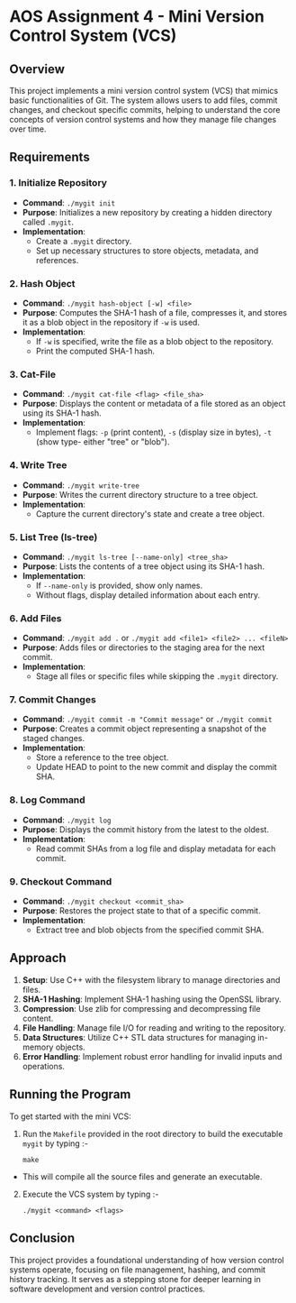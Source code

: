 # AOS Assignment 4 - Mini Version Control System (VCS)

## Overview

This project implements a mini version control system (VCS) that mimics basic functionalities of Git. The system allows users to add files, commit changes, and checkout specific commits, helping to understand the core concepts of version control systems and how they manage file changes over time.

## Requirements

### 1. Initialize Repository

- **Command**: `./mygit init`
- **Purpose**: Initializes a new repository by creating a hidden directory called `.mygit`.
- **Implementation**:
  - Create a `.mygit` directory.
  - Set up necessary structures to store objects, metadata, and references.

### 2. Hash Object

- **Command**: `./mygit hash-object [-w] <file>`
- **Purpose**: Computes the SHA-1 hash of a file, compresses it, and stores it as a blob object in the repository if `-w` is used.
- **Implementation**:
  - If `-w` is specified, write the file as a blob object to the repository.
  - Print the computed SHA-1 hash.

### 3. Cat-File

- **Command**: `./mygit cat-file <flag> <file_sha>`
- **Purpose**: Displays the content or metadata of a file stored as an object using its SHA-1 hash.
- **Implementation**:
  - Implement flags: `-p` (print content), `-s` (display size in bytes), `-t` (show type- either "tree" or "blob").

### 4. Write Tree

- **Command**: `./mygit write-tree`
- **Purpose**: Writes the current directory structure to a tree object.
- **Implementation**:
  - Capture the current directory's state and create a tree object.

### 5. List Tree (ls-tree)

- **Command**: `./mygit ls-tree [--name-only] <tree_sha>`
- **Purpose**: Lists the contents of a tree object using its SHA-1 hash.
- **Implementation**:
  - If `--name-only` is provided, show only names.
  - Without flags, display detailed information about each entry.

### 6. Add Files

- **Command**: `./mygit add .` or `./mygit add <file1> <file2> ... <fileN>`
- **Purpose**: Adds files or directories to the staging area for the next commit.
- **Implementation**:
  - Stage all files or specific files while skipping the `.mygit` directory.

### 7. Commit Changes

- **Command**: `./mygit commit -m "Commit message"` or `./mygit commit`
- **Purpose**: Creates a commit object representing a snapshot of the staged changes.
- **Implementation**:
  - Store a reference to the tree object.
  - Update HEAD to point to the new commit and display the commit SHA.

### 8. Log Command

- **Command**: `./mygit log`
- **Purpose**: Displays the commit history from the latest to the oldest.
- **Implementation**:
  - Read commit SHAs from a log file and display metadata for each commit.

### 9. Checkout Command

- **Command**: `./mygit checkout <commit_sha>`
- **Purpose**: Restores the project state to that of a specific commit.
- **Implementation**:
  - Extract tree and blob objects from the specified commit SHA.

## Approach

1. **Setup**: Use C++ with the filesystem library to manage directories and files.
2. **SHA-1 Hashing**: Implement SHA-1 hashing using the OpenSSL library.
3. **Compression**: Use zlib for compressing and decompressing file content.
4. **File Handling**: Manage file I/O for reading and writing to the repository.
5. **Data Structures**: Utilize C++ STL data structures for managing in-memory objects.
6. **Error Handling**: Implement robust error handling for invalid inputs and operations.

## Running the Program

To get started with the mini VCS:

1. Run the `Makefile` provided in the root directory to build the executable `mygit` by typing :-
    ```
    make
    ```
- This will compile all the source files and generate an executable.
2. Execute the VCS system by typing :- 
    ```
    ./mygit <command> <flags>
    ```

## Conclusion

This project provides a foundational understanding of how version control systems operate, focusing on file management, hashing, and commit history tracking. It serves as a stepping stone for deeper learning in software development and version control practices.
